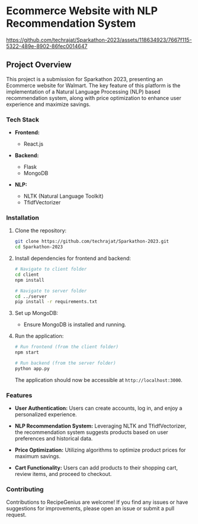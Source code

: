 # Ecommerce Website with NLP Recommendation System


https://github.com/techrajat/Sparkathon-2023/assets/118634923/7667f115-5322-489e-8902-86fec0014647


## Project Overview

This project is a submission for Sparkathon 2023, presenting an Ecommerce website for Walmart. The key feature of this platform is the implementation of a Natural Language Processing (NLP) based recommendation system, along with price optimization to enhance user experience and maximize savings.

### Tech Stack

- **Frontend:**
  - React.js

- **Backend:**
  - Flask
  - MongoDB

- **NLP:**
  - NLTK (Natural Language Toolkit)
  - TfidfVectorizer

### Installation

1. Clone the repository:

   ```bash
   git clone https://github.com/techrajat/Sparkathon-2023.git
   cd Sparkathon-2023
   ```

2. Install dependencies for frontend and backend:

   ```bash
   # Navigate to client folder
   cd client
   npm install

   # Navigate to server folder
   cd ../server
   pip install -r requirements.txt
   ```

3. Set up MongoDB:

   - Ensure MongoDB is installed and running.

4. Run the application:

   ```bash
   # Run frontend (from the client folder)
   npm start

   # Run backend (from the server folder)
   python app.py
   ```

   The application should now be accessible at `http://localhost:3000`.

### Features

- **User Authentication:** Users can create accounts, log in, and enjoy a personalized experience.

- **NLP Recommendation System:** Leveraging NLTK and TfidfVectorizer, the recommendation system suggests products based on user preferences and historical data.

- **Price Optimization:** Utilizing algorithms to optimize product prices for maximum savings.

- **Cart Functionality:** Users can add products to their shopping cart, review items, and proceed to checkout.

### Contributing

Contributions to RecipeGenius are welcome! If you find any issues or have suggestions for improvements, please open an issue or submit a pull request.
